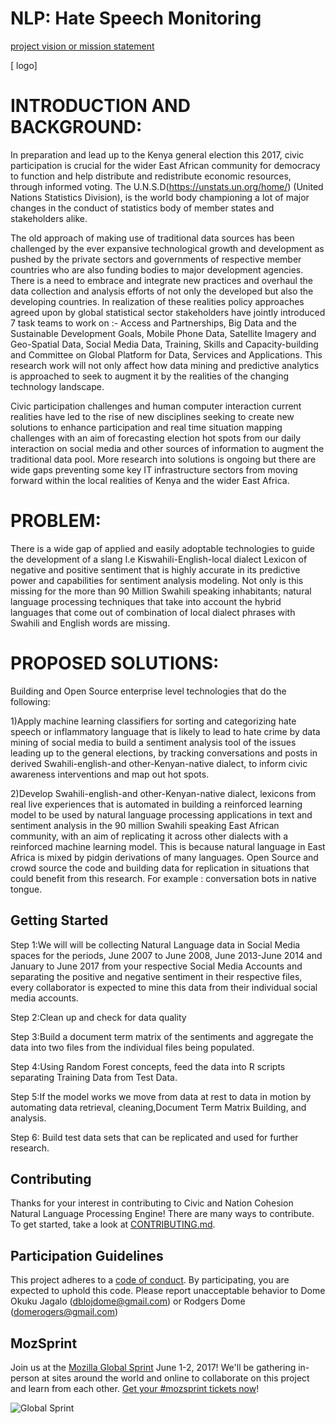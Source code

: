 # NLP: Hate Speech Monitoring 

[project vision or mission statement](https://mozilla.github.io/open-leadership-training-series/articles/introduction-to-open-leadership/stating-your-project-vision/)

[ logo]

# INTRODUCTION AND BACKGROUND:

In preparation and lead up to the Kenya general election this 2017, civic participation is crucial for the wider East African community for democracy to function and help distribute and redistribute economic resources, through informed voting. The U.N.S.D(https://unstats.un.org/home/) (United Nations Statistics Division), is the world body championing a lot of major changes in the conduct of statistics body of member states and stakeholders alike.

The old approach of making use of traditional data sources has been challenged by the ever expansive technological growth and development as pushed by the private sectors and governments of respective member countries who are also funding bodies to major development agencies. There is a need to embrace and integrate new practices and overhaul the data collection and analysis efforts of not only the developed but also the developing countries. In realization of these realities policy approaches agreed  upon by global statistical sector stakeholders have jointly introduced 7 task teams to work on :- Access and Partnerships, Big Data and the Sustainable Development Goals, Mobile Phone Data, Satellite Imagery and Geo-Spatial Data, Social Media Data, Training, Skills and Capacity-building and Committee on Global Platform for Data, Services and Applications. This research work will not only affect how data mining and predictive analytics is approached to seek to augment it by the realities of the changing technology landscape.

Civic participation challenges and human computer interaction current realities have led to the rise of new disciplines seeking to create new solutions to enhance participation and real time situation mapping challenges with an aim of forecasting election hot spots from our daily interaction on social media and other sources of information to augment the traditional data pool. More research into solutions is ongoing but there are wide gaps preventing some key IT infrastructure sectors from moving forward within the local realities of Kenya and the wider East Africa.

# PROBLEM:
There is a wide gap of applied and easily adoptable technologies  to guide the development of a slang I.e Kiswahili-English-local dialect Lexicon of negative and positive sentiment that is highly accurate in its predictive power and capabilities for sentiment analysis modeling. Not only is this missing for the more than 90 Million Swahili speaking inhabitants; natural language processing techniques that take into account the hybrid languages that come out of combination of local dialect phrases with Swahili and English words  are missing.

# PROPOSED SOLUTIONS:

Building and Open Source enterprise level technologies that do the following:

1)Apply machine learning classifiers for sorting and categorizing hate speech or inflammatory language that is likely to lead to hate crime by data mining of social media  to build a sentiment analysis tool of the issues leading up to the general elections, by tracking conversations and posts in derived Swahili-english-and other-Kenyan-native dialect, to inform civic awareness interventions and map out hot spots.

2)Develop Swahili-english-and other-Kenyan-native dialect, lexicons from real live experiences that is automated in building a reinforced learning model to be used by natural language processing applications in text and sentiment analysis in the 90 million Swahili speaking East African community, with an aim of replicating it across other dialects with a reinforced machine learning model. This is because natural language in East Africa is mixed by pidgin derivations of many languages.
Open Source and crowd source the code and building data for replication in situations that could  benefit from this research. For example : conversation bots in native tongue.


## Getting Started

Step 1:We will will be collecting Natural Language data in Social Media spaces for the periods, June 2007 to June 2008, June 2013-June 2014 and January to June 2017 from your respective Social Media Accounts and separating the positive and negative sentiment in their respective files, every collaborator is expected to mine this data from their individual social media accounts.

Step 2:Clean up and check for data quality

Step 3:Build a document term matrix of the sentiments and aggregate the data into two files from the individual files being populated.

Step 4:Using Random Forest concepts, feed the data into R scripts separating Training Data from Test Data.

Step 5:If the model works we move from data at rest to data in motion by automating data retrieval, cleaning,Document Term Matrix Building, and analysis.

Step 6: Build test data sets that can be replicated and used for further research.


## Contributing

Thanks for your interest in contributing to Civic and Nation Cohesion Natural Language Processing Engine! There are many ways to contribute. To get started, take a look at [CONTRIBUTING.md](CONTRIBUTING.md).

## Participation Guidelines

This project adheres to a [code of conduct](CODE_OF_CONDUCT.md). By participating, you are expected to uphold this code. Please report unacceptable behavior to Dome Okuku Jagalo (dblojdome@gmail.com) or Rodgers Dome (domerogers@gmail.com)

## MozSprint

Join us at the [Mozilla Global Sprint](http://mozilla.github.io/global-sprint/) June 1-2, 2017! We'll be gathering in-person at sites around the world and online to collaborate on this project and learn from each other. [Get your #mozsprint tickets now](http://mozilla.github.io/global-sprint/)!

![Global Sprint](https://cloud.githubusercontent.com/assets/617994/24632585/b2b07dcc-1892-11e7-91cf-f9e473187cf7.png)
